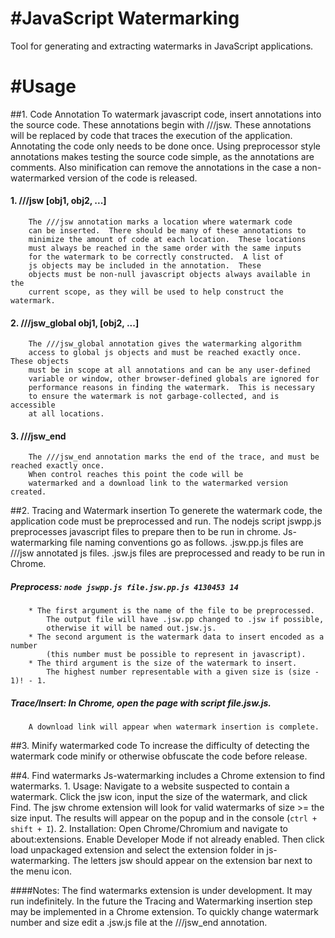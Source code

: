 
#JavaScript Watermarking
=======================

Tool for generating and extracting watermarks in JavaScript
applications.


#Usage
=======================

##1. Code Annotation
To watermark javascript code, insert annotations into the source code.
These annotations begin with ///jsw.  These annotations will be replaced by
code that traces the execution of the application.  Annotating the code only 
needs to be done once.
Using preprocessor style annotations makes testing the source code
simple, as the annotations are comments.  Also minification can remove the annotations
in the case a non-watermarked version of the code is released.
####	1. ///jsw [obj1, obj2, ...]
		The ///jsw annotation marks a location where watermark code
		can be inserted.  There should be many of these annotations to 
		minimize the amount of code at each location.  These locations 
		must always be reached in the same order with the same inputs 
		for the watermark to be correctly constructed.  A list of 
		js objects may be included in the annotation.  These 
		objects must be non-null javascript objects always available in the
		current scope, as they will be used to help construct the watermark.
		
####	2. ///jsw_global obj1, [obj2, ...]
		The ///jsw_global annotation gives the watermarking algorithm
		access to global js objects and must be reached exactly once.  These objects 
		must be in scope at all annotations and can be any user-defined 
		variable or window, other browser-defined globals are ignored for 
		performance reasons in finding the watermark.  This is necessary 
		to ensure the watermark is not garbage-collected, and is accessible
		at all locations.
		
####	3. ///jsw_end
		The ///jsw_end annotation marks the end of the trace, and must be reached exactly once.
		When control reaches this point the code will be
		watermarked and a download link to the watermarked version created.


##2. Tracing and Watermark insertion
To generete the watermark code, the application code must be preprocessed and run.
The nodejs script jswpp.js preprocesses javascript files to prepare then to be run in chrome.
Js-watermarking file naming conventions go as follows.
.jsw.pp.js files are ///jsw annotated js files.
.jsw.js files are preprocessed and ready to be run in Chrome.
#####	Preprocess: ```node jswpp.js file.jsw.pp.js 4130453 14```
		* The first argument is the name of the file to be preprocessed.
			The output file will have .jsw.pp changed to .jsw if possible,
			otherwise it will be named out.jsw.js.
		* The second argument is the watermark data to insert encoded as a number 
			(this number must be possible to represent in javascript).
		* The third argument is the size of the watermark to insert.
			The highest number representable with a given size is (size - 1)! - 1.
#####	Trace/Insert: In Chrome, open the page with script file.jsw.js. 
		A download link will appear when watermark insertion is complete.


##3. Minify watermarked code
To increase the difficulty of detecting the watermark code
minify or otherwise obfuscate the code before release.


##4. Find watermarks
Js-watermarking includes a Chrome extension to find watermarks.
	1. Usage: Navigate to a website suspected to contain a watermark.
		Click the jsw icon, input the size of the watermark, and click Find.
		The jsw chrome extension will look for valid watermarks of size >= the size input.
		The results will appear on the popup and in the console (```ctrl + shift + I```).
	2. Installation: Open Chrome/Chromium and navigate to about:extensions.
		Enable Developer Mode if not already enabled.
		Then click load unpackaged extension and select the extension folder in js-watermarking.
		The letters jsw should appear on the extension bar next to the menu icon.


####Notes:
The find watermarks extension is under development.  It may run indefinitely.
In the future the Tracing and Watermarking insertion step may be implemented in a Chrome extension.
To quickly change watermark number and size edit a .jsw.js file at the ///jsw_end annotation.
